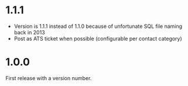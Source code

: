 # 1.1.1

* Version is 1.1.1 instead of 1.1.0 because of unfortunate SQL file naming back in 2013
* Post as ATS ticket when possible (configurable per contact category)

# 1.0.0

First release with a version number.